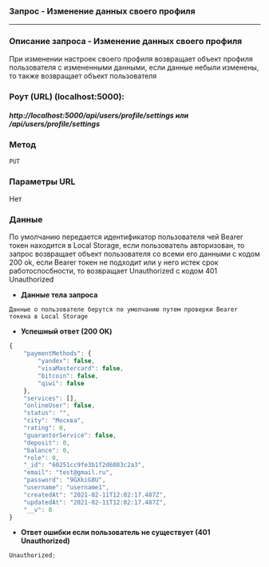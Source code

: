### Запрос - Изменение данных своего профиля

---

### Описание запроса - Изменение данных своего профиля

При изменении настроек своего профиля возвращает объект профиля пользователя с измененными данными, если данные небыли изменены, то также возвращает объект пользователя

### Роут (URL) (localhost:5000):

##### http://localhost:5000/api/users/profile/settings или /api/users/profile/settings

### Метод

`PUT`

### Параметры URL

Нет

### Данные

По умолчанию передается идентификатор пользователя чей Bearer токен находится в Local Storage, если пользователь авторизован, то запрос возвращает объект пользователя со всеми его данными с кодом 200 ok, если Bearer токен не подходит или у него истек срок работоспосбности, то возвращает Unauthorized с кодом 401 Unauthorized

- **Данные тела запроса**

`Данные о пользователе берутся по умолчанию путем проверки Bearer токена в Local Storage`

- **Успешный ответ (200 OK)**

```js
{
    "paymentMethods": {
        "yandex": false,
        "visaMastercard": false,
        "bitcoin": false,
        "qiwi": false
    },
    "services": [],
    "onlineUser": false,
    "status": "",
    "city": "Москва",
    "rating": 0,
    "guarantorService": false,
    "deposit": 0,
    "balance": 0,
    "role": 0,
    "_id": "60251cc9fe3b1f2d6083c2a3",
    "email": "test@gmail.ru",
    "password": "9GXkiG8U",
    "username": "username1",
    "createdAt": "2021-02-11T12:02:17.487Z",
    "updatedAt": "2021-02-11T12:02:17.487Z",
    "__v": 0
}
```

- **Ответ ошибки если пользователь не существует (401 Unauthorized)**

```js
Unauthorized;
```
